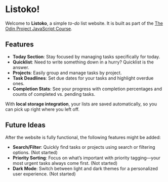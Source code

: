# Listoko!  
Welcome to **Listoko**, a simple _to-do_ list website. It is built as part of the [The Odin Project JavaScript Course](https://www.theodinproject.com/lessons/node-path-javascript-todo-list).

## Features  
- **Today Section**: Stay focused by managing tasks specifically for today.  
- **Quicklist**: Need to write something down in a hurry? Quicklist is the answer.  
- **Projects**: Easily group and manage tasks by project.  
- **Task Deadlines**: Set due dates for your tasks and highlight overdue ones.  
- **Completion Stats**: See your progress with completion percentages and counts of completed vs. pending tasks.  

With **local storage integration**, your lists are saved automatically, so you can pick up right where you left off.

## Future Ideas
After the website is fully functional, the following features might be added:

- **Search/Filter**: Quickly find tasks or projects using search or filtering options. (Not started)
- **Priority Sorting**: Focus on what’s important with priority tagging—your most urgent tasks always come first. (Not started)
- **Dark Mode**: Switch between light and dark themes for a personalized user experience.  (Not started)
